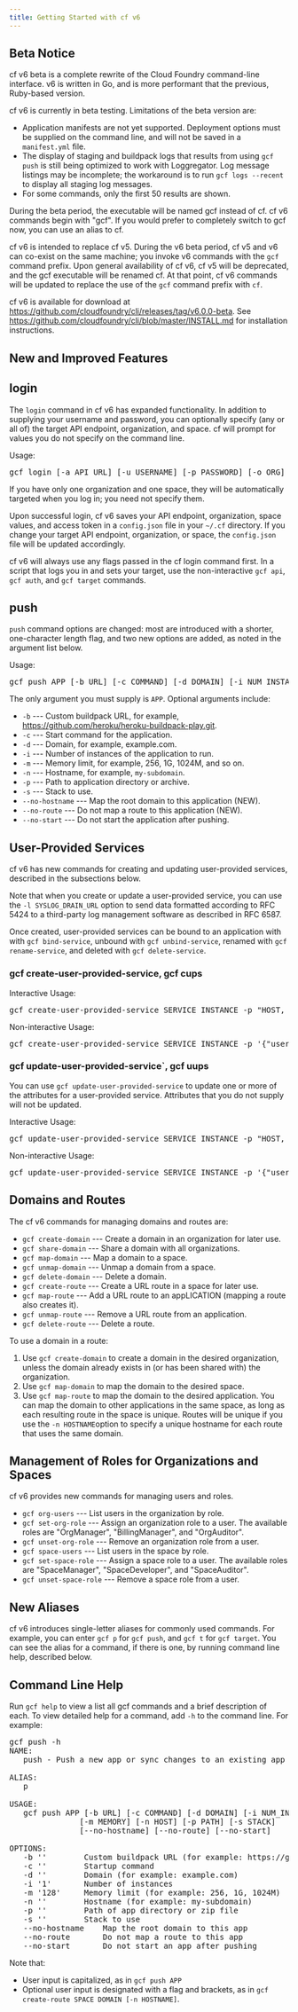 ```yaml
---
title: Getting Started with cf v6
---
```


## <a id='beta'></a>Beta Notice ##

cf v6 beta is a complete rewrite of the Cloud Foundry command-line interface. v6 is written in Go, and is more performant that the previous, Ruby-based version.

cf v6 is currently in beta testing. Limitations of the beta version are:

* Application manifests are not yet supported. Deployment options must be supplied on the command line, and will not be saved in a `manifest.yml` file.
* The display of staging and buildpack logs that results from using `gcf push` is still being optimized to work with Loggregator. Log message listings may be incomplete; the workaround is to run `gcf logs --recent` to display all staging log messages.
* For some commands, only the first 50 results are shown.

During the beta period, the executable will be named gcf instead of cf. cf v6 commands begin with "gcf". If you would prefer to completely switch to gcf now, you can use an alias to cf.

cf v6 is intended to replace cf v5. During the v6 beta period, cf v5 and v6 can co-exist on the same machine; you invoke v6 commands with the `gcf` command prefix. Upon general availability of cf v6, cf v5 will be deprecated, and the gcf executable will be renamed cf. At that point, cf v6 commands will be updated to replace the use of the `gcf` command prefix with `cf`.

cf v6 is available for download at https://github.com/cloudfoundry/cli/releases/tag/v6.0.0-beta. See https://github.com/cloudfoundry/cli/blob/master/INSTALL.md for installation instructions.



## <a id='new'></a>New and Improved Features ##

## <a id='login'></a>login ##

The `login` command in cf v6 has expanded functionality. In addition to supplying your username and password, you can optionally specify (any or all of) the target API endpoint, organization, and space. cf will prompt for values you do not specify on the command line.

Usage:

<pre class="terminal">
gcf login [-a API_URL] [-u USERNAME] [-p PASSWORD] [-o ORG] [-s SPACE]
</pre>

If you have only one organization and one space, they will be automatically targeted when you log in; you need not specify them.

Upon successful login, cf v6 saves your API endpoint, organization, space values, and access token in a `config.json` file in your `~/.cf` directory. If you change your target API endpoint, organization, or space, the `config.json` file will be updated accordingly.

cf v6 will always use any flags passed in the cf login command first. In a script that logs you in and sets your target, use the non-interactive `gcf api`, `gcf auth`, and `gcf target` commands.

## <a id='push'></a>push ##

`push` command options are changed: most are introduced with a shorter, one-character length flag, and two new options are added, as noted in the argument list below.

Usage:

<pre class="terminal">
gcf push APP [-b URL] [-c COMMAND] [-d DOMAIN] [-i NUM_INSTANCES] [-m MEMORY] [-n HOST] [-p PATH] [-s STACK] [--no-hostname] [--no-route] [--no-start]`
</pre>

The only argument you must supply is `APP`. Optional arguments include:

* `-b` --- Custom buildpack URL, for example, https://github.com/heroku/heroku-buildpack-play.git.
* `-c` --- Start command for the application.
* `-d` --- Domain, for example, example.com.
* `-i` --- Number of instances of the application to run.
* `-m` --- Memory limit, for example, 256, 1G, 1024M, and so on.
* `-n` --- Hostname, for example, `my-subdomain`.
* `-p` --- Path to application directory or archive.
* `-s` --- Stack to use.
* `--no-hostname` --- Map the root domain to this application (NEW).
* `--no-route` --- Do not map a route to this application (NEW).
* `--no-start` --- Do not start the application after pushing.


## <a id='user-provided'></a> User-Provided Services ##

cf v6 has new commands for creating and updating user-provided services, described in the subsections below.

Note that when you create or update a user-provided service, you can use the `-l SYSLOG_DRAIN_URL` option to send data formatted according to RFC 5424 to a third-party log management software as described in RFC 6587.

Once created, user-provided services can be bound to an application with with `gcf bind-service`, unbound with `gcf unbind-service`, renamed with `gcf rename-service`, and deleted with `gcf delete-service`.

### <a id='user-cups'></a>gcf create-user-provided-service, gcf cups ###

Interactive Usage:

<pre class="terminal">
gcf create-user-provided-service SERVICE_INSTANCE -p "HOST, PORT, DATABASE, USERNAME, PASSWORD" -l SYSLOG-DRAIN-URL
</pre>

Non-interactive Usage:

<pre class="terminal">
gcf create-user-provided-service SERVICE_INSTANCE -p '{"username":"USERNAME","password":"PASSWORD"}' -l SYSLOG-DRAIN-URL
</pre>

### <a id='user-uups'></a>gcf update-user-provided-service`, gcf uups ###

You can use `gcf update-user-provided-service` to update one or more of the attributes for a user-provided service. Attributes that you do not supply will not be updated.

Interactive Usage:

<pre class="terminal">
gcf update-user-provided-service SERVICE_INSTANCE -p "HOST, PORT, DATABASE, USERNAME, PASSWORD" -l SYSLOG-DRAIN-URL
</pre>

Non-interactive Usage:

<pre class="terminal">
gcf update-user-provided-service SERVICE_INSTANCE -p '{"username":"USERNAME","password":"PASSWORD"}' -l SYSLOG-DRAIN-URL
</pre>


## <a id='user-provided'></a> Domains and Routes ##

The cf v6 commands for managing domains and routes are:

* `gcf create-domain` --- Create a domain in an organization for later use.
* `gcf share-domain` --- Share a domain with all organizations.
* `gcf map-domain` --- Map a domain to a space.
* `gcf unmap-domain` --- Unmap a domain from a space.
* `gcf delete-domain` --- Delete a domain.
* `gcf create-route` --- Create a URL route in a space for later use.
* `gcf map-route` --- Add a URL route to an appLICATION (mapping a route also creates it).
* `gcf unmap-route` --- Remove a URL route from an application.
* `gcf delete-route` --- Delete a route.


To use a domain in a route:

1. Use `gcf create-domain` to create a domain in the desired organization, unless the domain already exists in (or has been shared with) the organization.
1. Use `gcf map-domain` to map the domain to the desired space.
1. Use `gcf map-route` to map the domain to the desired application. You can map the domain to other applications in the same space, as long as each resulting route in the space is unique. Routes will be unique if you use the `-n HOSTNAME`option to specify a unique hostname for each route that uses the same domain.

## <a id='domains-routes'></a> Management of Roles for Organizations and Spaces ##


cf v6 provides new commands for managing users and roles.

* `gcf org-users` --- List users in the organization by role.
* `gcf set-org-role` --- Assign an organization role to a user. The available roles are "OrgManager", "BillingManager", and "OrgAuditor".
* `gcf unset-org-role` --- Remove an organization role from a user.
* `gcf space-users` --- List users in the space by role.
* `gcf set-space-role` --- Assign a space role to a user. The available roles are "SpaceManager", "SpaceDeveloper", and "SpaceAuditor".
* `gcf unset-space-role` --- Remove a space role from a user.


## <a id='aliases'></a> New Aliases ##

cf v6 introduces single-letter aliases for commonly used commands. For example, you can enter `gcf p` for `gcf push`, and `gcf t` for `gcf target`. You can see the alias for a command, if there is one, by running command line help, described below.

## <a id='help'></a> Command Line Help ##

Run `gcf help` to view a list all gcf commands and a brief description of each. To view detailed help for a command, add `-h` to the command line. For example:

<pre class="terminal">
gcf push -h
NAME:
   push - Push a new app or sync changes to an existing app

ALIAS:
   p

USAGE:
   gcf push APP [-b URL] [-c COMMAND] [-d DOMAIN] [-i NUM_INSTANCES]
               [-m MEMORY] [-n HOST] [-p PATH] [-s STACK]
               [--no-hostname] [--no-route] [--no-start]

OPTIONS:
   -b ''		Custom buildpack URL (for example: https://github.com/heroku/heroku-buildpack-play.git)
   -c ''		Startup command
   -d ''		Domain (for example: example.com)
   -i '1'		Number of instances
   -m '128'		Memory limit (for example: 256, 1G, 1024M)
   -n ''		Hostname (for example: my-subdomain)
   -p ''		Path of app directory or zip file
   -s ''		Stack to use
   --no-hostname	Map the root domain to this app
   --no-route		Do not map a route to this app
   --no-start		Do not start an app after pushing
</pre>

Note that:

* User input is capitalized, as in `gcf push APP`
* Optional user input is designated with a flag and brackets, as in `gcf create-route SPACE DOMAIN [-n HOSTNAME]`.

